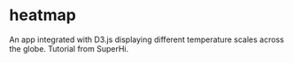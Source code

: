 # heatmap

An app integrated with D3.js displaying different temperature scales across the globe. Tutorial from SuperHi.
